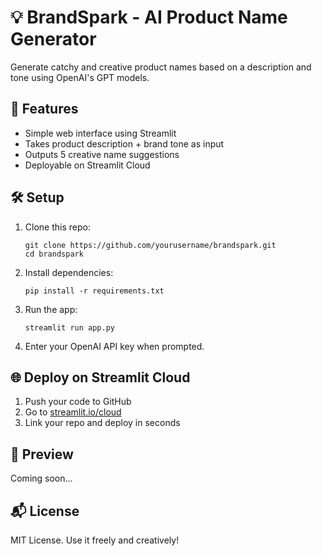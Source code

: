 # 💡 BrandSpark - AI Product Name Generator

Generate catchy and creative product names based on a description and tone using OpenAI's GPT models.

## 🚀 Features
- Simple web interface using Streamlit
- Takes product description + brand tone as input
- Outputs 5 creative name suggestions
- Deployable on Streamlit Cloud

## 🛠️ Setup

1. Clone this repo:
   ```
   git clone https://github.com/yourusername/brandspark.git
   cd brandspark
   ```

2. Install dependencies:
   ```
   pip install -r requirements.txt
   ```

3. Run the app:
   ```
   streamlit run app.py
   ```

4. Enter your OpenAI API key when prompted.

## 🌐 Deploy on Streamlit Cloud
1. Push your code to GitHub
2. Go to [streamlit.io/cloud](https://streamlit.io/cloud)
3. Link your repo and deploy in seconds

## 📸 Preview
Coming soon...

## 📬 License
MIT License. Use it freely and creatively!